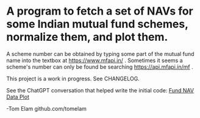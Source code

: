 # A program to fetch a set of NAVs for some Indian mutual fund schemes, normalize them, and plot them.

A scheme number can be obtained by typing some part of the mutual fund name into the textbox at
https://www.mfapi.in/ . Sometimes it seems a scheme's number can only be found be searching
https://api.mfapi.in/mf .

This project is a work in progress. See CHANGELOG.

See the ChatGPT conversation that helped write the initial code:
[Fund NAV Data Plot](https://chat.openai.com/share/9849382e-0b4a-4051-9e40-03214602d751)

-Tom Elam
github.com/tomelam
